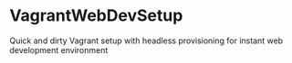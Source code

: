 # VagrantWebDevSetup
Quick and dirty Vagrant setup with headless provisioning for instant web development environment
